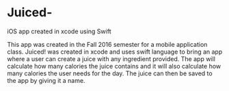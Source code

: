# Juiced-
iOS app created in xcode using Swift 

This app was created in the Fall 2016 semester for a mobile application class. Juiced! was created in xcode and uses swift
language to bring an app where a user can create a juice with any ingredient provided. The app will calculate how many calories
the juice contains and it will also calculate how many calories the user needs for the day. The juice can then be saved to the 
app by giving it a name. 
